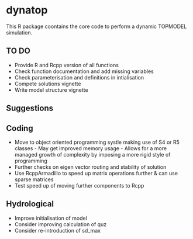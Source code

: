 # dynatop

This R package coontains the core code to perform a dynamic TOPMODEL
simulation.

## TO DO
* Provide R and Rcpp version of all functions
* Check function documentation and add missing variables
* Check parameterisation and definitions in intialisation
* Compete solutions vignette
* Write model structure vignette

## Suggestions

## Coding
* Move to object oriented programming systle making use of S4 or R5 classes
      - May get improved memory usage
	  - Allows for a more managed growth of complexity by imposing a more rigid
        style of programming	
* Further checks on eigen vector routing and stability of solution
* Use RcppArmadillo to speed up matrix operations further & can use sparse
  matrices
* Test speed up of moving further components to Rcpp

## Hydrological
* Improve initialisation of model
* Consider improving calculation of quz
* Consider re-introduction of sd_max
